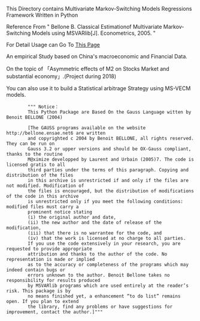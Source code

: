 This Directory contains Multivariate Markov-Switching Models Regressions Framework Written in Python

Reference From "
      Bellone B. Classical Estimationof Multivariate Markov-Switching Models using MSVARlib[J]. Econometrics, 2005.
      "


For Detail Usage can Go To 
<a href="https://mp.weixin.qq.com/s?__biz=MzI2NTkzNTI4NA==&mid=2247483706&idx=1&sn=05c17106854afe58956c78c1ef089360&chksm=ea9481e1dde308f7cd63ed944efdb742c5a3b4f994fd036f9032b4acd87e5c35940ae87edf52&token=1875766750&lang=zh_CN#rd">This Page</a>

An empirical Study based on China's macroeconomic and Financial Data.

On the topic of 「Asymmetric effects of M2 on Stocks Market and substantial economy」.(Project during 2018)

You can also use it to build a Statistical arbitrage Strategy using MS-VECM models.




            """ Notice：
            This Python Package are Based On the Gauss Language witten by Benoit BELLONE (2004)

            [The GAUSS programs available on the website http://bellone.ensae.net6 are written
            and copyrighted c 2004 by Benoit BELLONE, all rights reserved. They can be run on
            Gauss 3.2 or upper versions and should be OX-Gauss compliant, thanks to the routine
            M@ximize developped by Laurent and Urbain (2005)7. The code is licensed gratis to all
            third parties under the terms of this paragraph. Copying and distribution of the files
            in this archive is unrestricted if and only if the files are not modified. Modification of
            the files is encouraged, but the distribution of modifications of the code in this archive
            is unrestricted only if you meet the following conditions: modified files must carry a
            prominent notice stating
            (i) the original author and date,
            (ii) the new author and the date of release of the modification,
            (iii) that there is no warrantee for the code, and
            (iv) that the work is licensed at no charge to all parties.
            If you use the code extensively in your research, you are requested to provide appropriate
            attribution and thanks to the author of the code. No representation is made or implied
            as to the accuracy or completeness of the programs which may indeed contain bugs or
            errors unknown to the author. Benoit Bellone takes no responsibility for results produced
            by MSVARlib programs which are used entirely at the reader’s risk. This package is by
            no means finished yet, a enhancement “to do list” remains open. If you plan to extend
            the library, find any problems or have suggestions for improvement, contact the author.]"""
